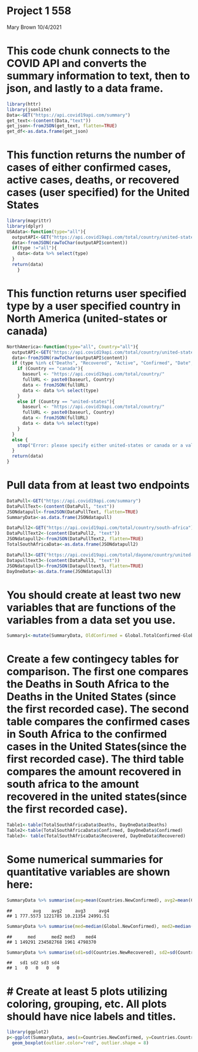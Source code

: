 Project 1 558
================
Mary Brown
10/4/2021

# This code chunk connects to the COVID API and converts the summary information to text, then to json, and lastly to a data frame.

``` r
library(httr)  
library(jsonlite)  
Data<-GET("https://api.covid19api.com/summary")  
get_text<-(content(Data,"text"))  
get_json<-fromJSON(get_text, flatten=TRUE)  
get_df<-as.data.frame(get_json)  
```

# This function returns the number of cases of either confirmed cases, active cases, deaths, or recovered cases (user specified) for the United States

``` r
library(magrittr)  
library(dplyr)  
USAdata<-function(type="all"){  
  outputAPI<-GET("https://api.covid19api.com/total/country/united-states")  
  data<-fromJSON(rawToChar(outputAPI$content))
  if(type !="all"){  
    data<-data %>% select(type)
  }  
  return(data)
    }  
```

# This function returns user specified type by a user specified country in North America (united-states or canada)

``` r
NorthAmerica<-function(type="all", Country="all"){  
  outputAPI<-GET("https://api.covid19api.com/total/country/united-states")  
  data<-fromJSON(rawToChar(outputAPI$content))  
  if (type %in% c("Deaths", "Recovered", "Active", "Confirmed", "Date", "Country")){  
    if (Country == "canada"){  
      baseurl <- "https://api.covid19api.com/total/country/"  
      fullURL <- paste0(baseurl, Country)  
      data <- fromJSON(fullURL)  
      data <- data %>% select(type)  
    }  
    else if (Country == "united-states"){  
      baseurl <- "https://api.covid19api.com/total/country/"  
      fullURL <- paste0(baseurl, Country)  
      data <- fromJSON(fullURL)  
      data <- data %>% select(type)  
    }  
  }  
  else {  
    stop("Error: please specify either united-states or canada or a valid type")  
  }  
  return(data)  
}  
```

# Pull data from at least two endpoints

``` r
DataPull<-GET("https://api.covid19api.com/summary")  
DataPullText<-(content(DataPull, "text"))  
JSONdatapull<-fromJSON(DataPullText, flatten=TRUE)  
SummaryData<-as.data.frame(JSONdatapull)  

DataPull2<-GET("https://api.covid19api.com/total/country/south-africa")  
DataPullText2<-(content(DataPull2, "text"))  
JSONdatapull2<-fromJSON(DataPullText2, flatten=TRUE)  
TotalSouthAfricaData<-as.data.frame(JSONdatapull2)  

DataPull3<-GET("https://api.covid19api.com/total/dayone/country/united-states")  
Datapulltext3<-(content(DataPull3, "text"))  
JSONdatapull3<-fromJSON(Datapulltext3, flatten=TRUE)  
DayOneData<-as.data.frame(JSONdatapull3)
```

# You should create at least two new variables that are functions of the variables from a data set you use.

``` r
Summary1<-mutate(SummaryData, OldConfirmed = Global.TotalConfirmed-Global.NewConfirmed, OldDeaths = Global.TotalDeaths-Global.NewDeaths)  
```

# Create a few contingecy tables for comparison. The first one compares the Deaths in South Africa to the Deaths in the United States (since the first recorded case). The second table compares the confirmed cases in South Africa to the confirmed cases in the United States(since the first recorded case). The third table compares the amount recovered in south africa to the amount recovered in the united states(since the first recorded case).

``` r
Table1<-table(TotalSouthAfricaData$Deaths, DayOneData$Deaths)
Table2<-table(TotalSouthAfricaData$Confirmed, DayOneData$Confirmed)  
Table3<- table(TotalSouthAfricaData$Recovered, DayOneData$Recovered)
```

# Some numerical summaries for quantitative variables are shown here:

``` r
SummaryData %>% summarise(avg=mean(Countries.NewConfirmed), avg2=mean(Countries.TotalConfirmed), avg3=mean(Countries.NewDeaths), avg4=mean(Countries.TotalDeaths))  
```

    ##        avg    avg2     avg3     avg4
    ## 1 777.5573 1221785 10.21354 24991.51

``` r
SummaryData %>% summarise(med=median(Global.NewConfirmed), med2=median(Global.TotalConfirmed), med3=median(Global.NewDeaths), med4=median(Global.TotalDeaths))  
```

    ##      med      med2 med3    med4
    ## 1 149291 234582768 1961 4798370

``` r
SummaryData %>% summarise(sd1=sd(Countries.NewRecovered), sd2=sd(Countries.TotalRecovered), sd3=sd(Global.NewRecovered), sd4=sd(Global.TotalRecovered))  
```

    ##   sd1 sd2 sd3 sd4
    ## 1   0   0   0   0

# \# Create at least 5 plots utilizing coloring, grouping, etc. All plots should have nice labels and titles.

``` r
library(ggplot2)  
p<-ggplot(SummaryData, aes(x=Countries.NewConfirmed, y=Countries.Country)) +  
  geom_boxplot(outlier.color="red", outlier.shape = 8)
```

